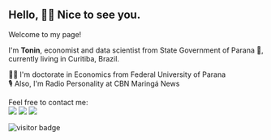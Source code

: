 
## Hello, :raising_hand_man: Nice to see you. <br /> 
Welcome to my page! <br /> 

I'm **Tonin**, economist and data scientist from State Government of Parana :briefcase:, currently living in  Curitiba, Brazil. <br /> 

:man_student: I'm doctorate in Economics from Federal University of Parana <br /> 
:studio_microphone: Also, I'm Radio Personality at CBN Maringá News <br />

Feel free to contact me: <br />
[<img src="https://img.shields.io/badge/-Linkedin-blue">](https://www.linkedin.com/in/jrtonin/?locale=en_US)
[<img src="https://img.shields.io/badge/-Instagram-orange">](https://www.instagram.com/jrtonin/)
[<img src="https://img.shields.io/badge/-E--mail-brightgreen">](mailto:jrtonin03@gmail.com)

![visitor badge](https://visitor-badge.glitch.me/badge?page_id=jrtonin.visitor-badge)

